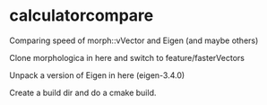 # calculatorcompare
Comparing speed of morph::vVector and Eigen (and maybe others)

Clone morphologica in here and switch to feature/fasterVectors

Unpack a version of Eigen in here (eigen-3.4.0)

Create a build dir and do a cmake build.
